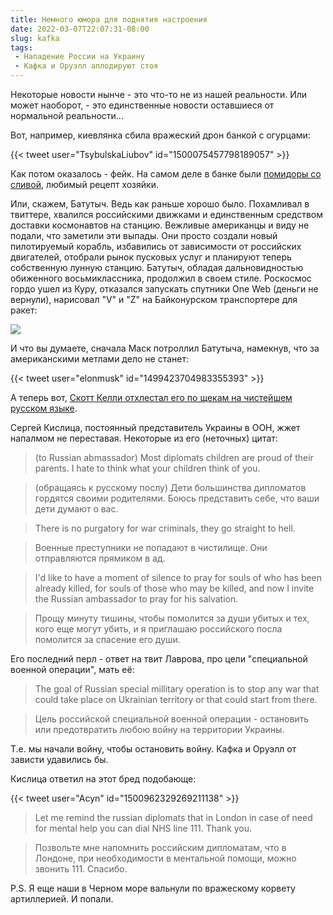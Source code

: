 ```yaml
---
title: Немного юмора для поднятия настроения
date: 2022-03-07T22:07:31-08:00
slug: kafka
tags:
 - Нападение России на Украину
 - Кафка и Оруэлл аплодируют стоя
---
```


Некоторые новости нынче - это что-то не из нашей реальности. Или может наоборот, -
это единственные новости оставшиеся от нормальной реальности...

Вот, например, киевлянка сбила вражеский дрон банкой с огурцами:

{{< tweet user="TsybulskaLiubov" id="1500075457798189057" >}}

Как потом оказалось - фейк. На самом деле в банке были [помидоры со сливой][1],
любимый рецепт хозяйки. 

Или, скажем, Батутыч. Ведь как раньше хорошо было. Похамливал в твиттере,
хвалился российскими движками и единственным средством доставки космонавтов на
станцию. Вежливые американцы и виду не подали, что заметили эти выпады. Они
просто создали новый пилотируемый корабль, избавились от зависимости от
российских двигателей, отобрали рынок пусковых услуг и планируют теперь
собственную лунную станцию. Батутыч, обладая дальновидностью обиженного
восьмиклассника, продолжил в своем стиле. Роскосмос гордо ушел из Куру,
отказался запускать спутники One Web (деньги не вернули), нарисовал "V" и "Z"
на Байконурском транспортере для ракет:

[![](/2022/03/rogozin_v_z.jpg)][4]

И что вы думаете, сначала Маск потроллил Батутыча, намекнув, что за
американскими метлами дело не станет:

{{< tweet user="elonmusk" id="1499423704983355393" >}}

А теперь вот, [Скотт Келли отхлестал его по щекам на чистейшем русском языке][2].

Сергей Кислица, постоянный представитель Украины в ООН, жжет напалмом
не переставая. Некоторые из его (неточных) цитат:

> (to Russian abmassador) Most diplomats children are proud of their parents.
> I hate to think what your children think of you.

> (обращаясь к русскому послу) Дети большинства дипломатов гордятся своими
> родителями. Боюсь представить себе, что ваши дети думают о вас.

> There is no purgatory for war criminals, they go straight to hell.

> Военные преступники не попадают в чистилище. Они отправляются прямиком в ад.

> I'd like to have a moment of silence to pray for souls of who has been already
> killed, for souls of those who may be killed, and now I invite the Russian
> ambassador to pray for his salvation.

> Прощу минуту тишины, чтобы помолится за души убитых и тех, кого еще могут
> убить, и я приглашаю российского посла помолится за спасение его души.

Его последний перл - ответ на твит Лаврова, про цели "специальной военной операции", мать её:

> The goal of Russian special millitary operation is to stop any war that could
> take place on Ukrainian territory or that could start from there. 

> Цель российской специальной военной операции - остановить или предотвратить любою
> войну на территории Украины.

Т.е. мы начали войну, чтобы остановить войну. Кафка и Оруэлл от зависти удавились
бы.

Кислица ответил на этот бред подобающе:

{{< tweet user="Acyn" id="1500962329269211138" >}}

> Let me remind the russian diplomats that in London in case of need for
> mental help you can dial NHS line 111. Thank you.

> Позвольте мне напомнить российским дипломатам, что в Лондоне, при необходимости
> в ментальной помощи, можно звонить 111. Спасибо.

P.S. Я еще наши в Черном море вальнули по вражескому корвету артиллерией. И попали. 

<!--more-->

[1]: https://life.liga.net/istoriyi/article/eto-byli-pomidory-ligalife-nashla-kievlyanku-sbivshuyu-vrajeskiy-dron-bankoy-konservatsii
[2]: https://vakhnenko.livejournal.com/393868.html
[3]: https://eurasiantimes.com/russia-paints-its-soyuz-rocket-transporter-with-ukraine-invasion-symbol/
[4]: https://twitter.com/Rogozin/status/1499711693655625733?ref_src=twsrc%5Etfw%7Ctwcamp%5Etweetembed%7Ctwterm%5E1499711693655625733%7Ctwgr%5E%7Ctwcon%5Es1_c10&ref_url=https%3A%2F%2Feurasiantimes.com%2Frussia-paints-its-soyuz-rocket-transporter-with-ukraine-invasion-symbol%2F
